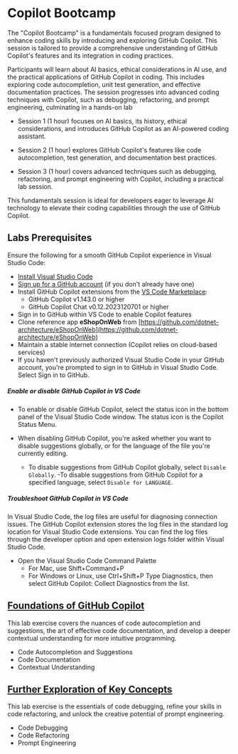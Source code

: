 # Copilot Bootcamp
The "Copilot Bootcamp" is a fundamentals focused program designed to enhance coding skills by introducing and exploring GitHub Copilot. This session is tailored to provide a comprehensive understanding of GitHub Copilot's features and its integration in coding practices.

Participants will learn about AI basics, ethical considerations in AI use, and the practical applications of GitHub Copilot in coding. This includes exploring code autocompletion, unit test generation, and effective documentation practices. The session progresses into advanced coding techniques with Copilot, such as debugging, refactoring, and prompt engineering, culminating in a hands-on lab

- Session 1 (1 hour) focuses on AI basics, its history, ethical considerations, and introduces GitHub Copilot as an AI-powered coding assistant.

- Session 2 (1 hour) explores GitHub Copilot's features like code autocompletion, test generation, and documentation best practices.

- Session 3 (1 hour) covers advanced techniques such as debugging, refactoring, and prompt engineering with Copilot, including a practical lab session.

This fundamentals session is ideal for developers eager to leverage AI technology to elevate their coding capabilities through the use of GitHub Copilot.

## Labs Prerequisites
Ensure the following for a smooth GitHub Copilot experience in Visual Studio Code:

- [Install Visual Studio Code](https://code.visualstudio.com/)
- [Sign up for a GitHub account](https://github.com/) (if you don't already have one)
- Install GitHub Copilot extensions from the [VS Code Marketplace](https://marketplace.visualstudio.com/):
  - GitHub Copilot v1.143.0 or higher
  - GitHub Copilot Chat v0.12.2023120701 or higher
- Sign in to GitHub within VS Code to enable Copilot features
- Clone reference app **eShopOnWeb** from [https://github.com/dotnet-architecture/eShopOnWeb](https://github.com/dotnet-architecture/eShopOnWeb)
- Maintain a stable internet connection (Copilot relies on cloud-based services)
- If you haven't previously authorized Visual Studio Code in your GitHub account, you're prompted to sign in to GitHub in Visual Studio Code. Select Sign in to GitHub.

##### Enable or disable GitHub Copilot in VS Code
- To enable or disable GitHub Copilot, select the status icon in the bottom panel of the Visual Studio Code window. The status icon is the Copilot Status Menu.
- When disabling GitHub Copilot, you're asked whether you want to disable suggestions globally, or for the language of the file you're currently editing.

  - To disable suggestions from GitHub Copilot globally, select `Disable Globally`.
   -To disable suggestions from GitHub Copilot for a specified language, select `Disable for LANGUAGE`.

##### Troubleshoot GitHub Copilot in VS Code
In Visual Studio Code, the log files are useful for diagnosing connection issues. The GitHub Copilot extension stores the log files in the standard log location for Visual Studio Code extensions. You can find the log files through the developer option and open extension logs folder within Visual Studio Code.
- Open the Visual Studio Code Command Palette
  - For Mac, use Shift+Command+P
  - For Windows or Linux, use Ctrl+Shift+P
Type Diagnostics, then select GitHub Copilot: Collect Diagnostics from the list.

## [**Foundations of GitHub Copilot**](https://github.com/XpiritBV/Copilot-Bootcamp/tree/main/FoundationsOfCopilot)
This lab exercise covers the nuances of code autocompletion and suggestions, the art of effective code documentation, and develop a deeper contextual understanding for more intuitive programming.
- Code Autocompletion and Suggestions
- Code Documentation
- Contextual Understanding

## [**Further Exploration of Key Concepts**](https://github.com/XpiritBV/Copilot-Bootcamp/tree/main/FurtherExplorationOfCopilot)
This lab exercise is the essentials of code debugging, refine your skills in code refactoring, and unlock the creative potential of prompt engineering.
- Code Debugging
- Code Refactoring
- Prompt Engineering

